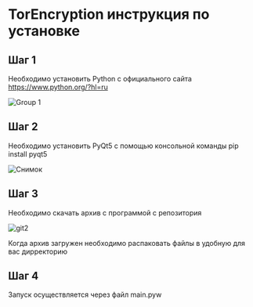 # TorEncryption инструкция по установке
## Шаг 1
Необходимо установить Python с официального сайта https://www.python.org/?hl=ru

![Group 1](https://user-images.githubusercontent.com/96537307/171701911-aa5ac5c3-9a9d-4d8b-b566-9389c60f247a.png)

## Шаг 2
Необходимо установить PyQt5 с помощью консольной команды pip install pyqt5

![Снимок](https://user-images.githubusercontent.com/96537307/171702657-955e191c-c2ae-4e75-8fcc-6875ba7827d6.PNG)

## Шаг 3
Необходимо скачать архив с программой с репозитория

![git2](https://user-images.githubusercontent.com/96537307/171703713-82f389d5-2574-426a-90ef-603a15a6c37d.png)

Когда архив загружен необходимо распаковать файлы в удобную для вас дирректорию

## Шаг 4

Запуск осуществляется через файл main.pyw
